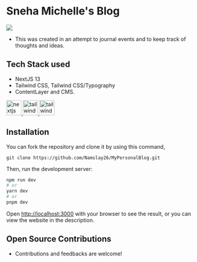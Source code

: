 # Sneha Michelle's Blog 
![](https://github.com/Namslay26/MyPersonalBlog/blob/709f533b920beae9219129af8079a0e82699bb1e/banner.png)

* This was created in an attempt to journal events and to keep track of thoughts and ideas.

## Tech Stack used
* NextJS 13
* Tailwind CSS, Tailwind CSS/Typography
* ContentLayer and CMS.
<p align="left">
  <a href="https://nextjs.org/" target="_blank"> <img src="https://www.rlogical.com/wp-content/uploads/2021/08/Rlogical-Blog-Images-thumbnail.png" alt="nextjs" width="40" height="40"/> </a>
  <a href="https://tailwindcss.com/" target="_blank"> <img src="https://www.vectorlogo.zone/logos/tailwindcss/tailwindcss-icon.svg" alt="tailwind" width="40" height="40"/> </a>
  <a href="https://www.contentlayer.dev/" target="_blank"> <img src="https://pbs.twimg.com/profile_images/1501550746050908169/MjDDsnqS_400x400.jpg" alt="tailwind" width="40" height="40"/> </a>
</p>

## Installation 
You can fork the repository and clone it by using this command, 
```git
git clone https://github.com/Namslay26/MyPersonalBlog.git
```
Then, run the development server:

```bash
npm run dev
# or
yarn dev
# or
pnpm dev
```

Open [http://localhost:3000](http://localhost:3000) with your browser to see the result, or you can view the website in the description. 

## Open Source Contributions 
* Contributions and feedbacks are welcome! 


